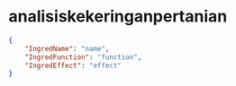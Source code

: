 # analisiskekeringanpertanian

```json
{
    "IngredName": "name",
    "IngredFunction": "function",
    "IngredEffect": "effect"
}
```
